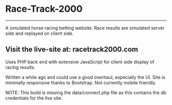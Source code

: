 # Race-Track-2000
-----------------

A simulated horse racing betting website.
Race results are simulated server side and replayed on client side.

## Visit the live-site at: racetrack2000.com

Uses PHP back end with extensive JavaScript for client side display of racing results.

Written a while ago and could use a good overhaul, especially the UI. Site is minimally responsive thanks to Bootstrap.
Not currently mobile friendly.

NOTE: This build is missing the data/connect.php file as this contains the db credentials for the live site.
